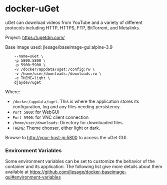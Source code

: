 # docker-uGet

uGet can download videos from YouTube and a variety of different protocols including HTTP, HTTPS, FTP, BitTorrent, and Metalinks.

Project: <https://ugetdm.com/>

Base image used: jlesage/baseimage-gui:alpine-3.9

```docker run -d \
    --name=uGet \
    -p 5800:5800 \
    -p 5900:5900 \
    -v /docker/appdata/uget:/config:rw \
    -v /home/user/downloads:/downloads:rw \
    -e THEME=light \
    djaydev/uget
```

Where:

- `/docker/appdata/uget`: This is where the application stores its configuration, log and any files needing persistency.
- `Port 5800`: for WebGUI
- `Port 5900`: for VNC client connection
- `/home/user/downloads`: Directory for downloaded files.
- `THEME`: Theme chooser, either light or dark.

Browse to <http://your-host-ip:5800> to access the uGet GUI.

### Environment Variables

Some environment variables can be set to customize the behavior of the container and its application. The following list give more details about them available at <https://github.com/jlesage/docker-baseimage-gui#environment-variables>
